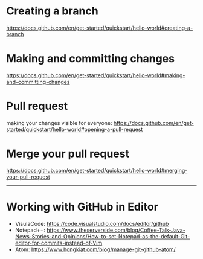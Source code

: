 # Creating a branch
https://docs.github.com/en/get-started/quickstart/hello-world#creating-a-branch

# Making and committing changes
https://docs.github.com/en/get-started/quickstart/hello-world#making-and-committing-changes

# Pull request
making your changes visible for everyone: 
 https://docs.github.com/en/get-started/quickstart/hello-world#opening-a-pull-request

# Merge your pull request
https://docs.github.com/en/get-started/quickstart/hello-world#merging-your-pull-request

________________________________
# Working with GitHub in Editor
- VisulaCode: https://code.visualstudio.com/docs/editor/github
- Notepad++: https://www.theserverside.com/blog/Coffee-Talk-Java-News-Stories-and-Opinions/How-to-set-Notepad-as-the-default-Git-editor-for-commits-instead-of-Vim
- Atom: https://www.hongkiat.com/blog/manage-git-github-atom/
